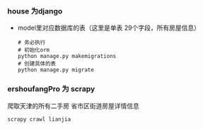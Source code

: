 ### house 为django

- model里对应数据库的表（这里是单表 29个字段，所有房屋信息）
    ```
    # 务必执行 
    # 初始化orm
    python manage.py makemigrations
    # 创建具体的表
    python manage.py migrate
    ```

### ershoufangPro 为 scrapy

爬取天津的所有二手房 省市区街道房屋详情信息

```
scrapy crawl lianjia
```
